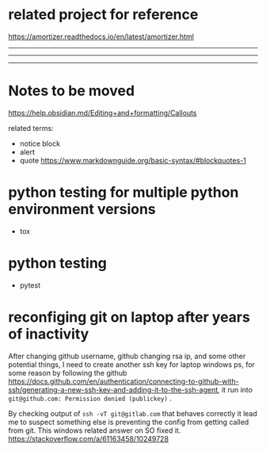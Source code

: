 # related project for reference

<https://amortizer.readthedocs.io/en/latest/amortizer.html>

---
---
---

# Notes to be moved

<https://help.obsidian.md/Editing+and+formatting/Callouts>

related terms:

- notice block
- alert
- quote
<https://www.markdownguide.org/basic-syntax/#blockquotes-1>

# python testing for multiple python environment versions

- tox

# python testing

- pytest

# reconfiging git on laptop after years of inactivity

After changing github username, github changing rsa ip, and some other potential things, I need to create another ssh key for laptop windows ps, for some reason by following the github <https://docs.github.com/en/authentication/connecting-to-github-with-ssh/generating-a-new-ssh-key-and-adding-it-to-the-ssh-agent>, it run into `git@github.com: Permission denied (publickey)` .

By checking output of `ssh -vT git@gitlab.com` that behaves correctly it lead me to suspect something else is preventing the config from getting called from git. This windows related answer on SO fixed it. <https://stackoverflow.com/a/61163458/10249728>
